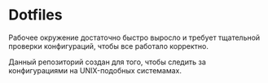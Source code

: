 # Dotfiles
Рабочее окружение достаточно быстро выросло и требует тщательной проверки конфигураций, чтобы все работало корректно.

Данный репозиторий создан для того, чтобы следить за конфигурациями на UNIX-подобных системамах.
